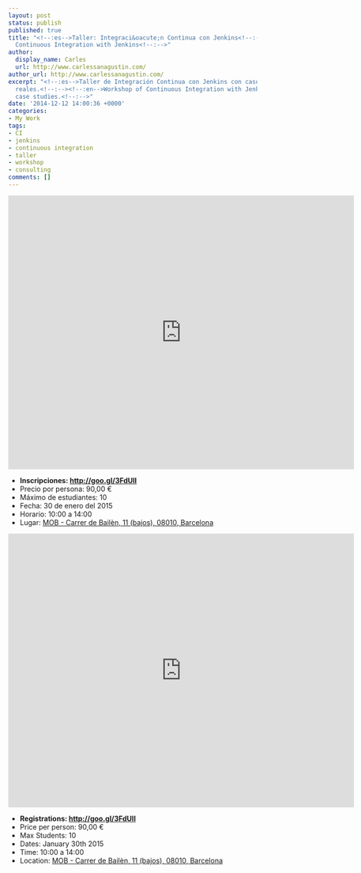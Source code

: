```yaml
---
layout: post
status: publish
published: true
title: "<!--:es-->Taller: Integraci&oacute;n Continua con Jenkins<!--:--><!--:en-->Workshop:
  Continuous Integration with Jenkins<!--:-->"
author:
  display_name: Carles
  url: http://www.carlessanagustin.com/
author_url: http://www.carlessanagustin.com/
excerpt: "<!--:es-->Taller de Integración Continua con Jenkins con casos prácticos
  reales.<!--:--><!--:en-->Workshop of Continuous Integration with Jenkins using real
  case studies.<!--:-->"
date: '2014-12-12 14:00:36 +0000'
categories:
- My Work
tags:
- CI
- jenkins
- continuous integration
- taller
- workshop
- consulting
comments: []
---
```

<p><!--:es--></p>
<p><iframe src="https://docs.google.com/presentation/d/1WF6dMVjOR4bN2s8jzkCdhlv5Y9JCT3uo2SmHTh8HmkA/embed?start=true&amp;loop=true&amp;delayms=10000" width="700" height="554" frameborder="0" allowfullscreen="allowfullscreen"></iframe></p>
<ul>
<li><strong>Inscripciones: <a title="Inscripciones" href="http://goo.gl/3FdUlI" target="_blank">http://goo.gl/3FdUlI</a></strong></li>
<li>Precio por persona: 90,00 &euro;</li>
<li>M&aacute;ximo de estudiantes: 10</li>
<li>Fecha: 30 de enero del 2015</li>
<li>Horario: 10:00 a 14:00</li>
<li>Lugar: <a title="MOB - Makers Of Barcelona" href="https://goo.gl/maps/VqfnQ" target="_blank">MOB - Carrer de Bail&egrave;n, 11 (bajos), 08010, Barcelona</a></li>
</ul>
<p><!--:--><!--:en--></p>
<p><iframe src="https://docs.google.com/presentation/d/1WF6dMVjOR4bN2s8jzkCdhlv5Y9JCT3uo2SmHTh8HmkA/embed?start=true&amp;loop=true&amp;delayms=10000" width="700" height="554" frameborder="0" allowfullscreen="allowfullscreen"></iframe></p>
<ul>
<li><strong>Registrations: <a title="Inscripciones" href="http://goo.gl/3FdUlI" target="_blank">http://goo.gl/3FdUlI</a></strong></li>
<li>Price per person: 90,00 &euro;</li>
<li>Max Students: 10</li>
<li>Dates: January 30th 2015</li>
<li>Time: 10:00 a 14:00</li>
<li>Location: <a title="MOB - Makers Of Barcelona" href="https://goo.gl/maps/VqfnQ" target="_blank">MOB - Carrer de Bail&egrave;n, 11 (bajos), 08010, Barcelona</a></li>
</ul>
<p><!--:--></p>
